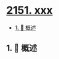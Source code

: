 # [2151. xxx](https://github.com/Tdahuyou/TNotes.leetcode/tree/main/notes/2151.%20xxx)

<!-- region:toc -->

- [1. 📝 概述](#1--概述)

<!-- endregion:toc -->

## 1. 📝 概述
